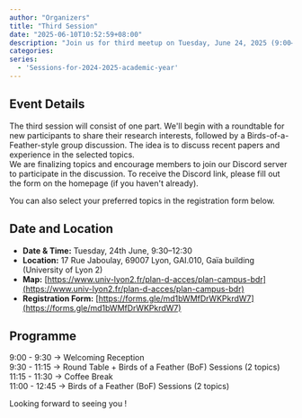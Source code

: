 ```yaml
---
author: "Organizers"
title: "Third Session"
date: "2025-06-10T10:52:59+08:00"
description: "Join us for third meetup on Tuesday, June 24, 2025 (9:00–13:00)!"
categories:
series:
  - 'Sessions-for-2024-2025-academic-year'
---
```


## Event Details
The third session will consist of one part. 
We'll begin with a roundtable for new participants to share their research interests, followed by a Birds-of-a-Feather-style group discussion.
The idea is to discuss recent papers and experience in the selected topics.  
We are finalizing topics and encourage members to join our Discord server to participate in the discussion. 
To receive the Discord link, please fill out the form on the homepage (if you haven't already).

You can also select your preferred topics in the registration form below.

## Date and Location

- **Date & Time:** Tuesday, 24th June, 9:30–12:30  
- **Location:** 17 Rue Jaboulay, 69007 Lyon, GAI.010, Gaïa building (University of Lyon 2)  
- **Map:** [https://www.univ-lyon2.fr/plan-d-acces/plan-campus-bdr](https://www.univ-lyon2.fr/plan-d-acces/plan-campus-bdr)  
- **Registration Form:** [https://forms.gle/md1bWMfDrWKPkrdW7](https://forms.gle/md1bWMfDrWKPkrdW7)


## Programme

 9:00 - 9:30 → Welcoming Reception  
 9:30 - 11:15 → Round Table + Birds of a Feather (BoF) Sessions (2 topics)  
11:15 - 11:30 → Coffee Break  
11:00 - 12:45 → Birds of a Feather (BoF) Sessions (2 topics)  

Looking forward to seeing you !